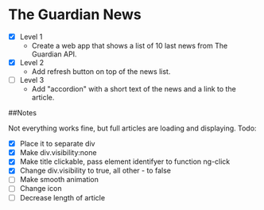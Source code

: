 # The Guardian News

- [x] Level 1
    * Create a web app that shows a list of 10 last news from The Guardian API.
- [x] Level 2
    * Add refresh button on top of the news list.
- [ ] Level 3
    * Add "accordion" with a short text of the news and a link to the article.

##Notes

Not everything works fine, but full articles are loading and displaying.
Todo:
- [x] Place it to separate div
- [x] Make div.visibility:none
- [x] Make title clickable, pass element identifyer to function ng-click
- [x] Change div.visibility to true, all other - to false
- [ ] Make smooth animation
- [ ] Change icon
- [ ] Decrease length of article